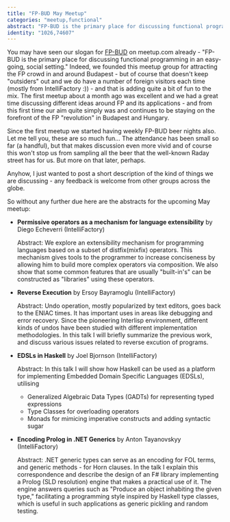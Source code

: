 ```yaml
---
title: "FP-BUD May Meetup"
categories: "meetup,functional"
abstract: "FP-BUD is the primary place for discussing functional programming in an easy-going, social setting."
identity: "1026,74607"
---
```

You may have seen our slogan for [FP-BUD](http://www.meetup.com/fp-bud) on meetup.com already - "FP-BUD is the primary place for discussing functional programming in an easy-going, social setting." Indeed, we founded this meetup group for attracting the FP crowd in and around Budapest - but of course that doesn't keep "outsiders" out and we do have a number of foreign visitors each time (mostly from IntelliFactory :)) - and that is adding quite a bit of fun to the mix. The first meetup about a month ago was excellent and we had a great time discussing different ideas around FP and its applications - and from this first time our aim quite simply was and continues to be staying on the forefront of the FP "revolution" in Budapest and Hungary.

Since the first meetup we started having weekly FP-BUD beer nights also. Let me tell you, these are so much fun... The attendance has been small so far (a handful), but that makes discussion even more vivid and of course this won't stop us from sampling all the beer that the well-known Raday street has for us. But more on that later, perhaps.

Anyhow, I just wanted to post a short description of the kind of things we are discussing - any feedback is welcome from other groups across the globe.

So without any further due here are the abstracts for the upcoming May meetup:

 * **Permissive operators as a mechanism for language extensibility** by Diego Echeverri (IntelliFactory)

   Abstract: We explore an extensibility mechanism for programming languages based on a subset of distfix(mixfix) operators. This mechanism gives tools to the programmer to increase conciseness by allowing him to build more complex operators via composition. We also show that some common features that are usually "built-in's" can be constructed as "libraries" using these operators.

 * **Reverse Execution** by Ersoy Bayramoglu (IntelliFactory)

   Abstract: Undo operation, mostly popularized by text editors, goes back to the ENIAC times. It has important uses in areas like debugging and error recovery. Since the pioneering Interlisp environment, different kinds of undos have been studied with different implementation methodologies. In this talk I will briefly summarize the previous work, and discuss various issues related to reverse excution of programs.

 * **EDSLs in Haskell** by Joel Bjornson (IntelliFactory)

   Abstract: In this talk I will show how Haskell can be used as a platform for implementing Embedded Domain Specific Languages (EDSLs), utilising
     * Generalized Algebraic Data Types (GADTs) for representing typed expressions
     * Type Classes for overloading operators
     * Monads for mimicing imperative constructs and adding syntactic sugar

 * **Encoding Prolog in .NET Generics** by Anton Tayanovskyy (IntelliFactory)

   Abstract: .NET generic types can serve as an encoding for FOL terms, and generic methods - for Horn clauses. In the talk I explain this correspondence and describe the design of an F# library implementing a Prolog (SLD resolution) engine that makes a practical use of it. The engine answers queries such as "Produce an object inhabiting the given type," facilitating a programming style inspired by Haskell type classes, which is useful in such applications as generic pickling and random testing.
